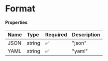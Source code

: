# Format

**Properties**

| Name | Type   | Required | Description |
| :--- | :----- | :------- | :---------- |
| JSON | string | ✅       | "json"      |
| YAML | string | ✅       | "yaml"      |

<!-- This file was generated by liblab | https://liblab.com/ -->
